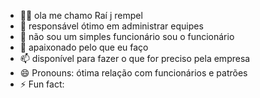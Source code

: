 - 👏🏼 ola me chamo Raí j rempel
- 👀 responsável ótimo em administrar equipes
- 🌱 não sou um simples funcionário sou o funcionário
- 💞️ apaixonado pelo que eu faço
- 📫 disponível para fazer o que for preciso pela empresa
- 😄 Pronouns: ótima relação com funcionários e patrões
- ⚡ Fun fact: 

<!---
raijose/raijose is a ✨ special ✨ repository because its `README.md` (this file) appears on your GitHub profile.
You can click the Preview link to take a look at your changes.
--->
